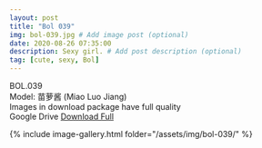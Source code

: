 ```yaml
---
layout: post
title: "Bol 039"
img: bol-039.jpg # Add image post (optional)
date: 2020-08-26 07:35:00
description: Sexy girl. # Add post description (optional)
tag: [cute, sexy, Bol]
---
```

BOL.039  
Model: 苗萝酱 (Miao Luo Jiang)                                                                
Images in download package have full quality                    
Google Drive [Download Full](http://gestyy.com/ew9KMG)

{% include image-gallery.html folder="/assets/img/bol-039/" %}
